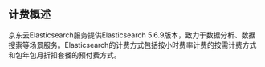## 计费概述
京东云Elasticsearch服务提供Elasticsearch 5.6.9版本，致力于数据分析、数据搜索等场景服务。Elasticsearch的计费方式包括按小时费率计费的按需计费方式和包年包月折扣套餐的预付费方式。
